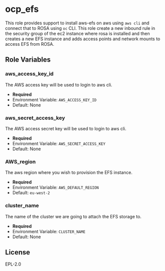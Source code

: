 ocp_efs
===============================================================================

This role provides support to install aws-efs on aws using `aws cli` and connect that to ROSA using `oc` CLI. This role create a new inbound rule in the security group of the ec2 instance where rosa is installed and then creates a new EFS instance and adds access points and network mounts to access EFS from ROSA.

Role Variables
-------------------------------------------------------------------------------

### aws_access_key_id
The AWS access key will be used to login to aws cli.

- **Required**
- Environment Variable: `AWS_ACCESS_KEY_ID`
- Default: None

### aws_secret_access_key
The AWS access secret key will be used to login to aws cli.

- **Required**
- Environment Variable: `AWS_SECRET_ACCESS_KEY`
- Default: None

### AWS_region
The aws region where you wish to provision the EFS instance.

- **Required**
- Environment Variable: `AWS_DEFAULT_REGION`
- Default: `eu-west-2`

### cluster_name
The name of the cluster we are going to attach the EFS storage to.

- **Required**
- Environment Variable: `CLUSTER_NAME`
- Default: None


License
-------

EPL-2.0
